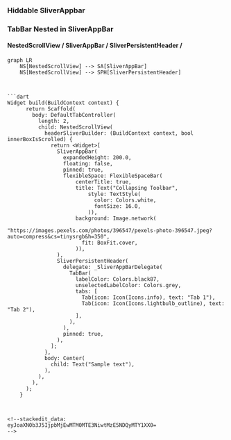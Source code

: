 


### Hiddable SliverAppbar


### TabBar Nested in SliverAppBar
#### NestedScrollView / SliverAppBar / SliverPersistentHeader / 

```mermaid
graph LR
	NS[NestedScrollView] --> SA[SliverAppBar]
	NS[NestedScrollView] --> SPH[SliverPersistentHeader]
	
	
	
```dart
Widget build(BuildContext context) {
      return Scaffold(
        body: DefaultTabController(
          length: 2,
          child: NestedScrollView(
            headerSliverBuilder: (BuildContext context, bool innerBoxIsScrolled) {
              return <Widget>[
                SliverAppBar(
                  expandedHeight: 200.0,
                  floating: false,
                  pinned: true,
                  flexibleSpace: FlexibleSpaceBar(
                      centerTitle: true,
                      title: Text("Collapsing Toolbar",
                          style: TextStyle(
                            color: Colors.white,
                            fontSize: 16.0,
                          )),
                      background: Image.network(
                        "https://images.pexels.com/photos/396547/pexels-photo-396547.jpeg?auto=compress&cs=tinysrgb&h=350",
                        fit: BoxFit.cover,
                      )),
                ),
                SliverPersistentHeader(
                  delegate: _SliverAppBarDelegate(
                    TabBar(
                      labelColor: Colors.black87,
                      unselectedLabelColor: Colors.grey,
                      tabs: [
                        Tab(icon: Icon(Icons.info), text: "Tab 1"),
                        Tab(icon: Icon(Icons.lightbulb_outline), text: "Tab 2"),
                      ],
                    ),
                  ),
                  pinned: true,
                ),
              ];
            },
            body: Center(
              child: Text("Sample text"),
            ),
          ),
        ),
      );
    }
```

```


<!--stackedit_data:
eyJoaXN0b3J5IjpbMjEwMTM0MTE3NiwtMzE5NDQyMTY1XX0=
-->